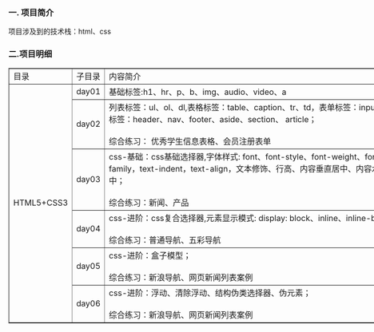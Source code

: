 ### 一. 项目简介
项目涉及到的技术栈：html、css

### 二.项目明细
<table border="1px" style="border-collapse:collapse; width:800px;">
    <tr>
        <td>目录</td>
        <td>子目录</td>
        <td>内容简介</td>
    </tr>
    <tr>
        <td rowspan="10">HTML5+CSS3</td>
        <td>day01</td>
        <td>基础标签:h1、hr、p、b、img、audio、video、a  </td>
    </tr>
    <tr>
        <td>day02</td>
        <td>列表标签：ul、ol、dl,表格标签：table、caption、tr、td，表单标签：input, 语义标签：header、nav、footer、aside、section、 article；<br/><br/>综合练习： 优秀学生信息表格、会员注册表单 </td>
    </tr>
    <tr>
        <td>day03</td>
        <td>css-基础：css基础选择器,字体样式: font、font-style、font-weight、font-family，text-indent，text-align，文本修饰、行高、内容垂直居中、内容水平居中；<br/><br/>综合练习：新闻、产品 </td>
    </tr>
    <tr>
        <td>day04</td>
        <td>css-进阶：css复合选择器,元素显示模式: display: block、inline、inline-block；<br/><br/>综合练习：普通导航、五彩导航 </td>
    </tr>
    <tr>
        <td>day05</td>
        <td>css-进阶：盒子模型；<br/><br/>综合练习：新浪导航、网页新闻列表案例 </td>
    </tr>
    <tr>
        <td>day06</td>
        <td>css-进阶：浮动、清除浮动、结构伪类选择器、伪元素；<br/><br/>综合练习：新浪导航、网页新闻列表案例 </td>
    </tr>
    
</table>
